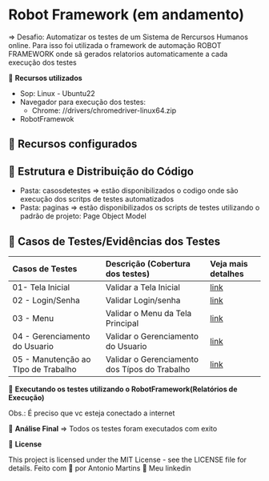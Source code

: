 # Robot Framework (em andamento)

=> Desafio: Automatizar os testes de um Sistema de Rercursos Humanos online. Para isso foi utilizada o framework de automação 
ROBOT FRAMEWORK onde sã gerados relatorios automaticamente a cada execução dos testes

🚀 **Recursos utilizados**
- Sop: Linux - Ubuntu22
- Navegador para execução dos testes:
    - Chrome: //drivers/chromedriver-linux64.zip
- RobotFramewok

## 🔖 Recursos configurados

## 🔖 Estrutura e Distribuição do Código
- Pasta: casosdetestes => estão disponibilizados o codigo onde são execução dos scritps de testes automatizados
- Pasta: paginas => estão disponibilizados os scripts de testes utilizando o padrão de projeto: Page Object Model

## 🔖 Casos de Testes/Evidências dos Testes

| Casos de Testes                            | Descrição (Cobertura dos testes)                                                     | Veja mais detalhes |
| :-----------------                         | :----------------------------------------------------------------------------------- | :----------------- |
| 01- Tela Inicial                           | Validar a Tela Inicial                                                               | [link](https://github.com/antoniogmartins/Interfaces/blob/main/RobotFramework/CT_TelaInicial.md)                                                               |
| 02 - Login/Senha                           | Validar Login/senha                                                                  | [link](https://github.com/antoniogmartins/Interfaces/blob/main/RobotFramework/CT_Login_Senha.md)                                                               |
| 03 - Menu                                  | Validar o Menu da Tela Principal                                                     | [link](https://github.com/antoniogmartins/Interfaces/blob/main/RobotFramework/CT_Menu.md)                                                                      |
| 04 - Gerenciamento do Usuario              | Validar o Gerenciamento do Usuario                                                   | [link](https://github.com/antoniogmartins/Interfaces/blob/main/RobotFramework/CT_Gerenciamento_Usuario.md)                                                     |
| 05 - Manutenção ao TIpo de Trabalho        | Validar o Gerenciamento dos Típos do Trabalho                                        | [link](https://github.com/antoniogmartins/Interfaces/blob/main/RobotFramework/CT_Adm_Job_Titles.md)                                                            |


🚀 **Executando os testes utilizando o RobotFramework(Relatórios de Execução)**

Obs.: É preciso que vc esteja conectado a internet

🚀 **Análise Final**
=> Todos os testes foram executados com exito

📝 **License**

This project is licensed under the MIT License - see the LICENSE file for details.
Feito com 💜  por Antonio Martins 👋   Meu linkedin


